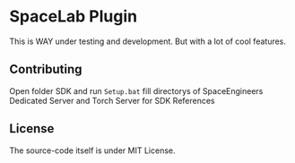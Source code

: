 # SpaceLab Plugin

This is WAY under testing and development. But with a lot of cool features.

## Contributing

Open folder SDK and run `Setup.bat` fill directorys of SpaceEngineers Dedicated Server and Torch Server for SDK References 


## License

The source-code itself is under MIT License.
